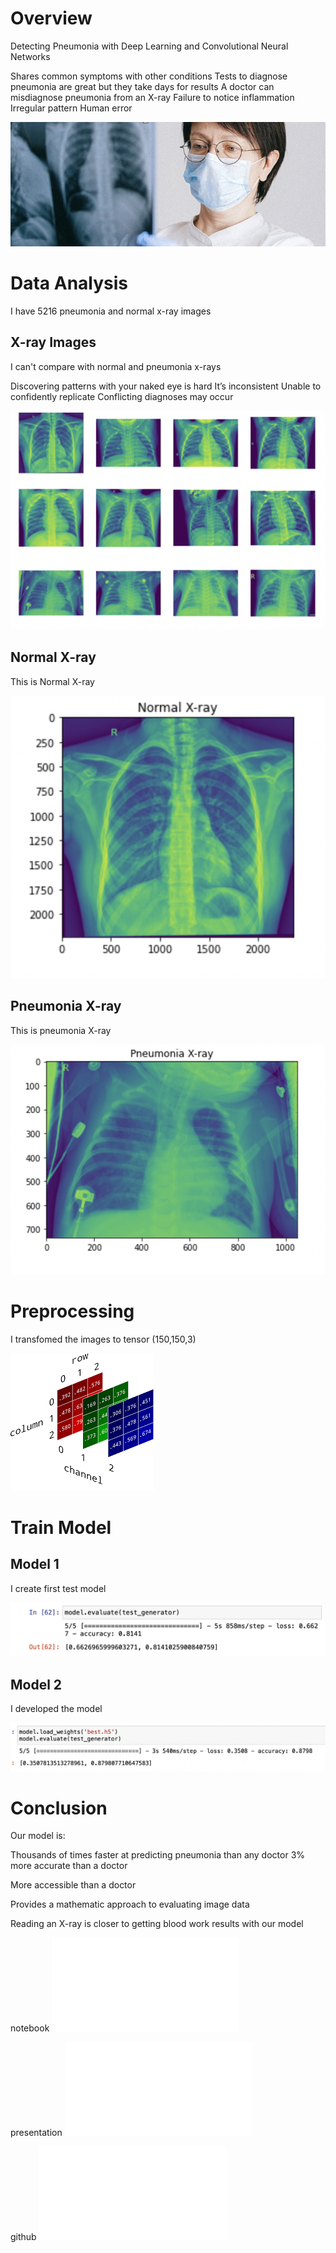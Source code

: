 # Overview

Detecting Pneumonia with Deep Learning and Convolutional Neural Networks

Shares common symptoms with other conditions
Tests to diagnose pneumonia are great but they take days for results
A doctor can misdiagnose pneumonia from an X-ray
Failure to notice inflammation
Irregular pattern
Human error

![png](docs/images/docter.png)

# Data Analysis

I have 5216 pneumonia and normal x-ray images

## X-ray Images

I can't compare with normal and pneumonia x-rays

Discovering patterns with your naked eye is hard
It’s inconsistent 
Unable to confidently replicate 
Conflicting diagnoses may occur

![png](docs/images/xrays.png)

## Normal X-ray

This is Normal X-ray

![png](docs/images/normal.png)

## Pneumonia X-ray

This is pneumonia X-ray

![png](docs/images/pneumonia.png)

# Preprocessing

I transfomed the images to tensor (150,150,3)

![png](docs/images/rgb.png)

# Train Model

## Model 1

I create first test model

![png](docs/images/model1.png)

## Model 2

I developed the model

![png](docs/images/model2.png)

# Conclusion

Our model is:

Thousands of times faster at predicting pneumonia than any doctor
3% more accurate than a doctor

More accessible than a doctor

Provides a mathematic approach to evaluating image data

Reading an X-ray is closer to getting blood work results with our model

notebook
![link](docs/notebook.pdf)

presentation
![link](docs/presentation.pdf)

github
![link](docs/github.pdf)
